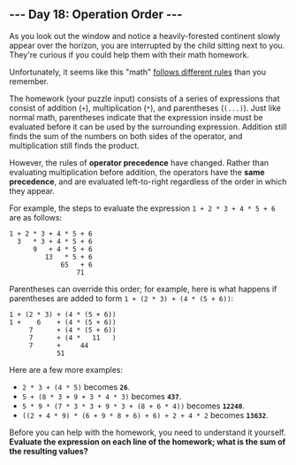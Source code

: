 ## --- Day 18: Operation Order ---

As  you look out the window and notice a heavily-forested continent slowly  appear over the horizon, you are interrupted by the child sitting next  to you. They're curious if you could help them with their math homework.

Unfortunately, it seems like this "math" [follows different rules](https://www.youtube.com/watch?v=3QtRK7Y2pPU&t=15) than you remember.

The homework (your puzzle input) consists of a series of expressions that consist of addition (`+`), multiplication (`*`), and parentheses (`(...)`). Just like normal math, parentheses indicate that the expression inside  must be evaluated before it can be used by the surrounding expression.  Addition still finds the sum of the numbers on both sides of the  operator, and multiplication still finds the product.

However, the rules of **operator precedence** have changed. Rather than evaluating multiplication before addition, the operators have the **same precedence**, and are evaluated left-to-right regardless of the order in which they appear.

For example, the steps to evaluate the expression `1 + 2 * 3 + 4 * 5 + 6` are as follows:

```
1 + 2 * 3 + 4 * 5 + 6
  3   * 3 + 4 * 5 + 6
      9   + 4 * 5 + 6
         13   * 5 + 6
             65   + 6
                 71
```

Parentheses can override this order; for example, here is what happens if parentheses are added to form `1 + (2 * 3) + (4 * (5 + 6))`:

```
1 + (2 * 3) + (4 * (5 + 6))
1 +    6    + (4 * (5 + 6))
     7      + (4 * (5 + 6))
     7      + (4 *   11   )
     7      +     44
            51
```

Here are a few more examples:

- `2 * 3 + (4 * 5)` becomes **`26`**.
- `5 + (8 * 3 + 9 + 3 * 4 * 3)` becomes **`437`**.
- `5 * 9 * (7 * 3 * 3 + 9 * 3 + (8 + 6 * 4))` becomes **`12240`**.
- `((2 + 4 * 9) * (6 + 9 * 8 + 6) + 6) + 2 + 4 * 2` becomes **`13632`**.

Before you can help with the homework, you need to understand it yourself. **Evaluate the expression on each line of the homework; what is the sum of the resulting values?**